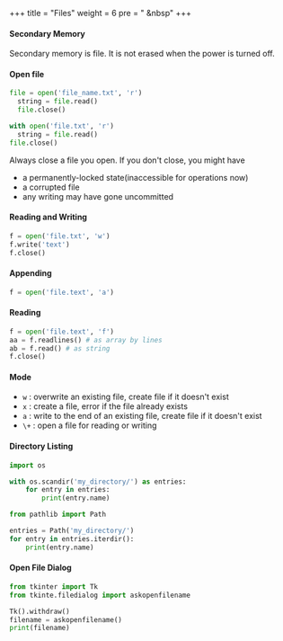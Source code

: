 +++
title = "Files"
weight = 6
pre = "<i class='fas fa-pen'></i> &nbsp"
+++

#### Secondary Memory

Secondary memory is file. It is not erased when the power is turned off.

#### Open file

```python
file = open('file_name.txt', 'r')
  string = file.read()
  file.close()

with open('file.txt', 'r')
  string = file.read()
file.close()
```

Always close a file you open. If you don't close, you might have

- a permanently-locked state(inaccessible for operations now)
- a corrupted file
- any writing may have gone uncommitted

#### Reading and Writing

```python
f = open('file.txt', 'w')
f.write('text')
f.close()
```

#### Appending

```python
f = open('file.text', 'a')
```

#### Reading

```python
f = open('file.text', 'f')
aa = f.readlines() # as array by lines
ab = f.read() # as string
f.close()
```

#### Mode

- `w` : overwrite an existing file, create file if it doesn't exist
- `x` : create a file, error if the file already exists
- `a` : write to the end of an existing file, create file if it doesn't exist
- `\+` : open a file for reading or writing

#### Directory Listing

```python
import os

with os.scandir('my_directory/') as entries:
    for entry in entries:
        print(entry.name)
```

```python
from pathlib import Path

entries = Path('my_directory/')
for entry in entries.iterdir():
    print(entry.name)
```

#### Open File Dialog

```python
from tkinter import Tk
from tkinte.filedialog import askopenfilename

Tk().withdraw()
filename = askopenfilename()
print(filename)
```
